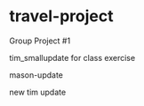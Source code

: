# travel-project

Group Project #1

tim_smallupdate for class exercise

mason-update

new tim update
